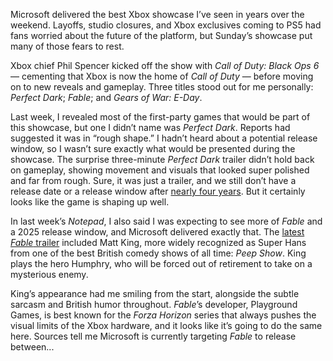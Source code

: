 Microsoft delivered the best Xbox showcase I’ve seen in years over the weekend. Layoffs, studio closures, and Xbox exclusives coming to PS5 had fans worried about the future of the platform, but Sunday’s showcase put many of those fears to rest.

Xbox chief Phil Spencer kicked off the show with *Call of Duty: Black Ops 6* — cementing that Xbox is now the home of *Call of Duty* — before moving on to new reveals and gameplay. Three titles stood out for me personally: *Perfect Dark*; *Fable*; and *Gears of War: E-Day*.

Last week, I revealed most of the first-party games that would be part of this showcase, but one I didn’t name was *Perfect Dark*. Reports had suggested it was in “rough shape.” I hadn’t heard about a potential release window, so I wasn’t sure exactly what would be presented during the showcase. The surprise three-minute *Perfect Dark* trailer didn’t hold back on gameplay, showing movement and visuals that looked super polished and far from rough. Sure, it was just a trailer, and we still don’t have a release date or a release window after [nearly four years](/2020/12/10/22168766/perfect-dark-microsoft-the-initiative-game-reveal). But it certainly looks like the game is shaping up well.

In last week’s *Notepad*, I also said I was expecting to see more of *Fable* and a 2025 release window, and Microsoft delivered exactly that. The [latest *Fable* trailer](/2024/6/9/24173655/xbox-fable-game-release-date-2025-trailer) included Matt King, more widely recognized as Super Hans from one of the best British comedy shows of all time: *Peep Show*. King plays the hero Humphry, who will be forced out of retirement to take on a mysterious enemy.

King’s appearance had me smiling from the start, alongside the subtle sarcasm and British humor throughout. *Fable*’s developer, Playground Games, is best known for the *Forza Horizon* series that always pushes the visual limits of the Xbox hardware, and it looks like it’s going to do the same here. Sources tell me Microsoft is currently targeting *Fable* to release between...
